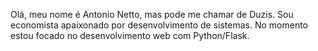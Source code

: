 Olá, meu nome é Antonio Netto, mas pode me chamar de Duzis.
Sou economista apaixonado por desenvolvimento de sistemas. 
No momento estou focado no desenvolvimento web com Python/Flask. 

